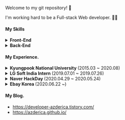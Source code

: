 Welcome to my git repository! 👋

I'm working hard to be a Full-stack Web developer. 🧑‍💻




#### My Skills

<details markdown="1">
<summary><strong>Front-End </strong></summary>
  
  - React.js
  - Vue.js
  - HTML/CSS/JS
  
</details>

<details markdown="1">
<summary><strong>Back-End </strong></summary>
  
  - .NET
  - SpringBoot
  
</details>



#### My Experience.

<details markdown="1">
<summary><strong>Kyungpook National University </strong> (2015.03 ~ 2020.08)  </summary>
  
  - Bachelor of Computer Science Engineer 
  - Score : 4.15 / 4.5 (Credit : 150)
  - Early graduation, Cum Laude
  
</details>

<details markdown="1">
<summary><strong>LG Soft India Intern </strong> (2019.07.01 ~ 2019.07.26)  </summary>
  
  - Project : Removing Fine dust
  - IoT
  
</details>

<details markdown="1">
<summary><strong>Naver HackDay </strong> (2020.04.29 ~ 2020.05.24)  </summary>
  
  - Project : Real-time public transportation (Naver Maps)
  - Web Front-End 
  
</details>

<details markdown="1">
<summary><strong>Ebay Korea </strong> (2020.06.22 ~)  </summary>
  
  - Domain : ESM, Image Hosting, API...

  
</details>



#### My Blog.

- https://developer-azderica.tistory.com/
- https://azderica.github.io/



<!--
**Azderica/Azderica** is a ✨ _special_ ✨ repository because its `README.md` (this file) appears on your GitHub profile.

Here are some ideas to get you started:

- 🔭 I’m currently working on ...
- 🌱 I’m currently learning ...
- 👯 I’m looking to collaborate on ...
- 🤔 I’m looking for help with ...
- 💬 Ask me about ...
- 📫 How to reach me: ...
- 😄 Pronouns: ...
- ⚡ Fun fact: ...
  -->
